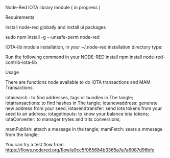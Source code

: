 Node-Red IOTA library module ( in progress )

Requirements

Install node-red globally and install ui packages

sudo npm install -g --unsafe-perm node-red



IOTA-lib module installation, in your ~/.node-red installation directory type:

Run the following command in your NODE-RED install
npm install node-red-contrib-iota-lib

Usage

There are functions node available to do IOTA transactions and MAM Transactions.

iotasearch : to find addresses, tags or bundles in The tangle;
iotatransactions: to find hashes in The tangle;
iotanewaddress: generate new address from your seed;
iotasendtransfer: send iota tokens from your seed to an address;
iotagetinputs: to know your balance iota tokens;
iotaConverter: to manager trytes and trits conversions;

mamPublish: attach a message in the tangle;
mamFetch: sears a mmesage from the tangle;

You can try a test flow from https://flows.nodered.org/flow/a9cc5f065684b3365a7a7a6087d96bfe
